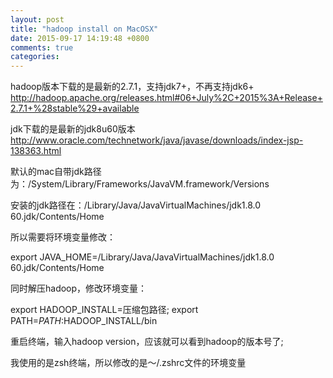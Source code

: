 ```yaml
---
layout: post
title: "hadoop install on MacOSX"
date: 2015-09-17 14:19:48 +0800
comments: true
categories: 
---
```


hadoop版本下载的是最新的2.7.1，支持jdk7+，不再支持jdk6+ 
http://hadoop.apache.org/releases.html#06+July%2C+2015%3A+Release+2.7.1+%28stable%29+available

jdk下载的是最新的jdk8u60版本
http://www.oracle.com/technetwork/java/javase/downloads/index-jsp-138363.html

默认的mac自带jdk路径为：/System/Library/Frameworks/JavaVM.framework/Versions

安装的jdk路径在：/Library/Java/JavaVirtualMachines/jdk1.8.0 60.jdk/Contents/Home

所以需要将环境变量修改：

export JAVA_HOME=/Library/Java/JavaVirtualMachines/jdk1.8.0 60.jdk/Contents/Home

同时解压hadoop，修改环境变量：

export HADOOP_INSTALL=压缩包路径; 
export PATH=$PATH:$HADOOP_INSTALL/bin

重启终端，输入hadoop version，应该就可以看到hadoop的版本号了;

我使用的是zsh终端，所以修改的是～/.zshrc文件的环境变量
